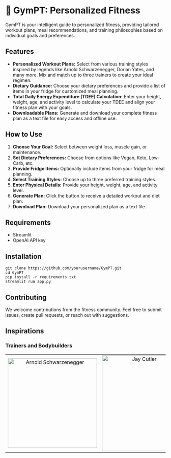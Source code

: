 # 💪 GymPT: Personalized Fitness

GymPT is your intelligent guide to personalized fitness, providing tailored workout plans, meal recommendations, and training philosophies based on individual goals and preferences.

## Features

- **Personalized Workout Plans:** Select from various training styles inspired by legends like Arnold Schwarzenegger, Dorian Yates, and many more. Mix and match up to three trainers to create your ideal regimen.
- **Dietary Guidance:** Choose your dietary preferences and provide a list of items in your fridge for customized meal planning.
- **Total Daily Energy Expenditure (TDEE) Calculation:** Enter your height, weight, age, and activity level to calculate your TDEE and align your fitness plan with your goals.
- **Downloadable Plans:** Generate and download your complete fitness plan as a text file for easy access and offline use.

## How to Use

1. **Choose Your Goal:** Select between weight loss, muscle gain, or maintenance.
2. **Set Dietary Preferences:** Choose from options like Vegan, Keto, Low-Carb, etc.
3. **Provide Fridge Items:** Optionally include items from your fridge for meal planning.
4. **Select Training Styles:** Choose up to three preferred training styles.
5. **Enter Physical Details:** Provide your height, weight, age, and activity level.
6. **Generate Plan:** Click the button to receive a detailed workout and diet plan.
7. **Download Plan:** Download your personalized plan as a text file.

## Requirements

- Streamlit
- OpenAI API key

## Installation

```
git clone https://github.com/yourusername/GymPT.git
cd GymPT
pip install -r requirements.txt
streamlit run app.py
```
## Contributing
We welcome contributions from the fitness community. Feel free to submit issues, create pull requests, or reach out with suggestions.

## Inspirations

### Trainers and Bodybuilders

<table>
  <tr>
    <td align="center">
      <img src="https://www.mensjournal.com/.image/t_share/MTk2MTM2MzY2Njk0NDA5NzMz/arnold-schwarzeneggers-highlight-reel.jpg" width="280" height="280" alt="Arnold Schwarzenegger">
    </td>
    <td align="center">
      <img src="https://e1.pxfuel.com/desktop-wallpaper/649/217/desktop-wallpaper-jay-cutler-thumbnail.jpg" width="250" height="300" alt="Jay Cutler">
    </td>
    <td align="center">
      <img src="https://thebodybuildingarchive.com/wp-content/uploads/2023/04/TomPlatz_PerfectForm.jpg" width="280" height="300" alt="Tom Platz"
        <td>
  </tr>
</table>


